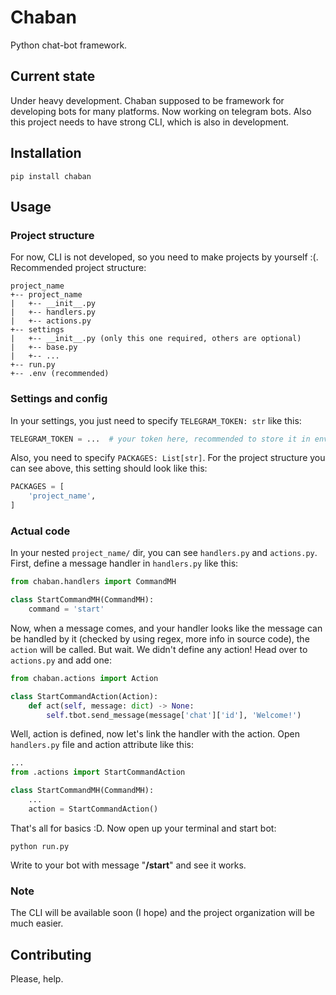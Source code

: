 # Chaban

Python chat-bot framework.

## Current state

Under heavy development. Chaban supposed to be framework for developing bots for many platforms.
Now working on telegram bots. Also this project needs to have strong CLI, which is also in development.

## Installation

```shell
pip install chaban
```

## Usage

### Project structure

For now, CLI is not developed, so you need to make projects by yourself :(.
Recommended project structure:

```
project_name
+-- project_name
|   +-- __init__.py
|   +-- handlers.py
|   +-- actions.py
+-- settings
|   +-- __init__.py (only this one required, others are optional)
|   +-- base.py
|   +-- ...
+-- run.py
+-- .env (recommended)
```

### Settings and config

In your settings, you just need to specify `TELEGRAM_TOKEN: str` like this:

```python
TELEGRAM_TOKEN = ...  # your token here, recommended to store it in env variable
```

Also, you need to specify `PACKAGES: List[str]`. For the project structure you can see above,
this setting should look like this:

```python
PACKAGES = [
    'project_name',
]
```

### Actual code

In your nested `project_name/` dir, you can see `handlers.py` and `actions.py`.
First, define a message handler in `handlers.py` like this:

```python
from chaban.handlers import CommandMH

class StartCommandMH(CommandMH):
    command = 'start'
```

Now, when a message comes, and your handler looks like the message can be handled by it
(checked by using regex, more info in source code), the `action` will be called. But wait.
We didn't define any action! Head over to `actions.py` and add one:

```python
from chaban.actions import Action

class StartCommandAction(Action):
    def act(self, message: dict) -> None:
        self.tbot.send_message(message['chat']['id'], 'Welcome!')
```

Well, action is defined, now let's link the handler with the action.
Open `handlers.py` file and action attribute like this:

```python
...
from .actions import StartCommandAction

class StartCommandMH(CommandMH):
    ...
    action = StartCommandAction()
```

That's all for basics :D. Now open up your terminal and start bot:

```shell
python run.py
```

Write to your bot with message "**/start**" and see it works.

### Note

The CLI will be available soon (I hope) and the project organization will be much easier.

## Contributing

Please, help.
